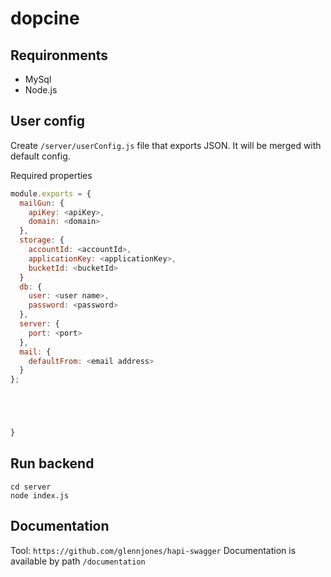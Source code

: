 # dopcine

## Requironments
* MySql
* Node.js

## User config
Create `/server/userConfig.js` file that exports JSON. It will be merged with default config.

Required properties
```javascript
module.exports = {
  mailGun: {
    apiKey: <apiKey>,
    domain: <domain>
  },
  storage: {
    accountId: <accountId>,
    applicationKey: <applicationKey>,
    bucketId: <bucketId>
  }
  db: {
    user: <user name>,
    password: <password>
  },
  server: {
    port: <port>
  },
  mail: {
    defaultFrom: <email address>
  }
};





}
```

## Run backend
```
cd server
node index.js
```

## Documentation
Tool: `https://github.com/glennjones/hapi-swagger`
Documentation is available by path `/documentation`
